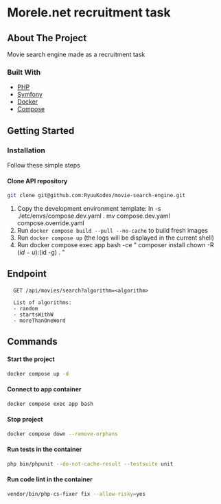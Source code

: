 # Morele.net recruitment task

## About The Project

Movie search engine made as a recruitment task

### Built With

- [PHP](https://www.php.net/)
- [Symfony](https://symfony.com/)
- [Docker](https://www.docker.com/)
- [Compose](https://docs.docker.com/compose/)

## Getting Started

### Installation

Follow these simple steps

#### Clone API repository

```bash
git clone git@github.com:RyuuKodex/movie-search-engine.git
```
1. Copy the development environment template: 
ln -s ./etc/envs/compose.dev.yaml .
   mv compose.dev.yaml compose.override.yaml
2. Run `docker compose build --pull --no-cache` to build fresh images
3. Run `docker compose up` (the logs will be displayed in the current shell)
4. Run docker compose exec app bash -ce "
   composer install
   chown -R $(id -u):$(id -g) .
   "
## Endpoint

#### 

```http
  GET /api/movies/search?algorithm=<algorithm>
  
  List of algorithms:
  - random
  - startsWithW
  - moreThanOneWord
```

## Commands

#### Start the project

```bash
docker compose up -d
```

#### Connect to app container

```bash
docker compose exec app bash
```

#### Stop project

```bash
docker compose down --remove-orphans
```

#### Run tests in the container

```bash
php bin/phpunit --do-not-cache-result --testsuite unit
```

#### Run code lint in the container

```bash
vendor/bin/php-cs-fixer fix --allow-risky=yes
```